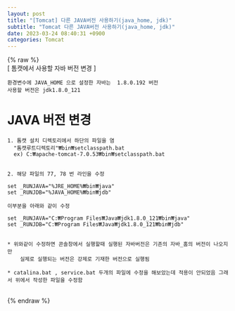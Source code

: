 ```yaml
---  
layout: post  
title: "[Tomcat] 다른 JAVA버전 사용하기(java_home, jdk)"  
subtitle: "Tomcat 다른 JAVA버전 사용하기(java_home, jdk)"  
date: 2023-03-24 08:40:31 +0900  
categories: Tomcat  
---  
```

{% raw %}  
[ 톰캣에서 사용할 자바 버전 변경 ]   
  
	환경변수에 JAVA_HOME 으로 설정한 자바는  1.8.0.192 버전  
	사용할 버전은 jdk1.8.0_121  
	  
  
  
# JAVA 버전 변경  
  
	1. 톰캣 설치 디렉토리에서 하단의 파일을 염  
	  "톰캣루트디렉토리"₩bin₩setclasspath.bat  
	  ex) C:₩apache-tomcat-7.0.53₩bin₩setclasspath.bat  
  
  
	2. 해당 파일의 77, 78 번 라인을 수정  
  
	set _RUNJAVA="%JRE_HOME%₩bin₩java"  
	set _RUNJDB="%JAVA_HOME%₩bin₩jdb"  
  
	이부분을 아래와 같이 수정  
  
	set _RUNJAVA="C:₩Program Files₩Java₩jdk1.8.0_121₩bin₩java"  
	set _RUNJDB="C:₩Program Files₩Java₩jdk1.8.0_121₩bin₩jdb"  
  
  
	* 위와같이 수정하면 콘솔창에서 실행할때 실행된 자바버전은 기존의 자바_홈의 버전이 나오지만  
		실제로 실행되는 버전은 강제로 기재한 버전으로 실행됨  
  
	* catalina.bat , service.bat 두개의 파일에 수정을 해보았는데 적용이 안되었음 그래서 위에서 작성한 파일을 수정함  
  
                                                                                                                                                                                                                                                                                                                                                                                              
{% endraw %}